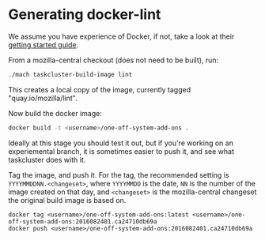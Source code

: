 # Generating docker-lint

We assume you have experience of Docker, if not, take a look at their
[getting started guide](https://docs.docker.com/engine/getstarted/).

From a mozilla-central checkout (does not need to be built), run:

```sh
./mach taskcluster-build-image lint
```

This creates a local copy of the image, currently tagged "quay.io/mozilla/lint".

Now build the docker image:

```sh
docker build -t <username>/one-off-system-add-ons .
```

Ideally at this stage you should test it out, but if you're working on an
experiemental branch, it is sometimes easier to push it, and see what taskcluster
does with it.

Tag the image, and push it. For the tag, the recommended setting is
`YYYYMMDDNN.<changeset>`, where `YYYYMMDD` is the date, `NN` is the number of the
image created on that day, and `<changeset>` is the mozilla-central changeset the
original build image is based on.

```
docker tag <username>/one-off-system-add-ons:latest <username>/one-off-system-add-ons:2016082401.ca24710db69a
docker push <username>/one-off-system-add-ons:2016082401.ca24710db69a
```
